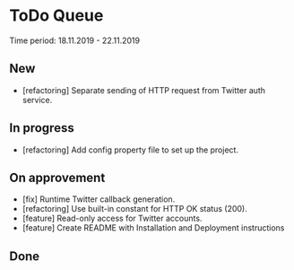 # ToDo Queue
Time period: 18.11.2019 - 22.11.2019
## New
- [refactoring] Separate sending of HTTP request from Twitter auth service.
## In progress
- [refactoring] Add config property file to set up the project.
## On approvement
- [fix] Runtime Twitter callback generation.
- [refactoring] Use built-in constant for HTTP OK status (200).
- [feature] Read-only access for Twitter accounts.
- [feature] Create README with Installation and Deployment instructions
## Done
